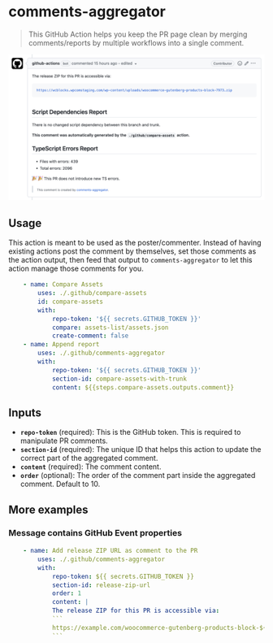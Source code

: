 # comments-aggregator

> This GitHub Action helps you keep the PR page clean by merging comments/reports
> by multiple workflows into a single comment.

![screenshot](./screenshot.png)

## Usage

This action is meant to be used as the poster/commenter. Instead of having
existing actions post the comment by themselves, set those comments as the
action output, then feed that output to `comments-aggregator` to let this action
manage those comments for you.

```yml
	- name: Compare Assets
		uses: ./.github/compare-assets
		id: compare-assets
		with:
			repo-token: '${{ secrets.GITHUB_TOKEN }}'
			compare: assets-list/assets.json
			create-comment: false
	- name: Append report
		uses: ./.github/comments-aggregator
		with:
			repo-token: '${{ secrets.GITHUB_TOKEN }}'
			section-id: compare-assets-with-trunk
			content: ${{steps.compare-assets.outputs.comment}}
```

## Inputs

- **`repo-token`** (required): This is the GitHub token. This is required to
  manipulate PR comments.
- **`section-id`** (required): The unique ID that helps this action to update
  the correct part of the aggregated comment.
- **`content`** (required): The comment content.
- **`order`** (optional): The order of the comment part inside the aggregated
  comment. Default to 10.

## More examples

### Message contains GitHub Event properties

```yml
	- name: Add release ZIP URL as comment to the PR
		uses: ./.github/comments-aggregator
		with:
			repo-token: ${{ secrets.GITHUB_TOKEN }}
			section-id: release-zip-url
			order: 1
			content: |
			The release ZIP for this PR is accessible via:
			```
			https://example.com/woocommerce-gutenberg-products-block-${{ github.event.pull_request.number }}.zip
			```
```
